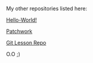 My other repositories listed here:

[Hello-World!](https://github.com/X4DD3W/hello-world)

[Patchwork](https://github.com/X4DD3W/patchwork)

[Git Lesson Repo](https://github.com/X4DD3W/git-lesson-repository)

O.O ;)


